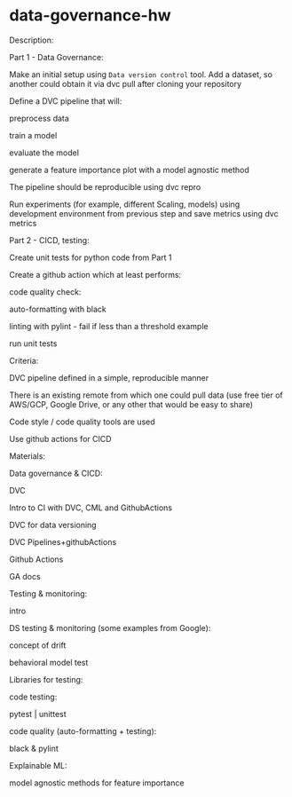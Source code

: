 # data-governance-hw
Description:

Part 1 - Data Governance:

Make an initial setup using `Data version control` tool. Add a dataset, so another could obtain it via dvc pull after cloning your repository

Define a DVC pipeline that will:

preprocess data

train a model

evaluate the model

generate a feature importance plot with a model agnostic method

The pipeline should be reproducible using dvc repro

Run experiments (for example, different Scaling, models) using development environment from previous step and save metrics using dvc metrics

Part 2 - CICD, testing:

Create unit tests for python code from Part 1

Create a github action which at least performs:

code quality check:

auto-formatting with black

linting with pylint - fail if less than a threshold example

run unit tests

Criteria:

DVC pipeline defined in a simple, reproducible manner

There is an existing remote from which one could pull data (use free tier of AWS/GCP, Google Drive, or any other that would be easy to share)

Code style / code quality tools are used

Use github actions for CICD

Materials:

Data governance & CICD:

DVC

Intro to CI with DVC, CML and GithubActions

DVC for data versioning

DVC Pipelines+githubActions

Github Actions

GA docs

Testing & monitoring:

intro

DS testing & monitoring (some examples from Google):

concept of drift

behavioral model test

Libraries for testing:

code testing:

pytest | unittest

code quality (auto-formatting + testing):

black & pylint

Explainable ML:

model agnostic methods for feature importance
